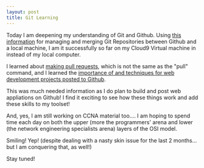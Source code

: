 ```yaml
---
layout: post
title: Git Learning
---
```


Today I am deepening my understanding of Git and Github. Using [this information](https://github.com/learn-co-students/git-remote-code-along-v-000) for managing and merging Git Repositories between Github and 
a local machine, I am it successfully so far on my Cloud9 Virtual machine in instead of my local computer.

I learned about [making pull requests](https://github.com/learn-co-curriculum/github-pull-request-basics), which is not the same as the "pull" command, and I learned the [importance of and techniques for web development projects posted to Github](https://learn.co/lessons/careers-online-presence-github).

This was much needed information as I do plan to build and post web appliations on Github! I find it exciting to see how these things work and 
add these skills to my toolset!

And, yes, I am still working on CCNA material too.... I am hoping to spend time each day on both the upper (more the programmers' arena and 
lower (the network engineering specialists arena) layers of the OSI model.

Smiling! Yep! (despite dealing with a nasty skin issue for the last 2 months... but I am conquering that, as well!)

Stay tuned!
